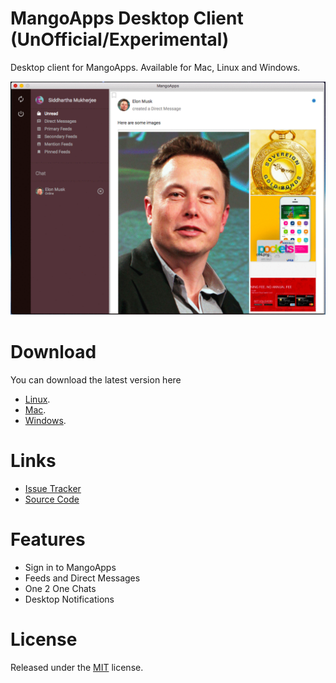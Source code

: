 # MangoApps Desktop Client (UnOfficial/Experimental)
Desktop client for MangoApps. Available for Mac, Linux and Windows.

![MangoApps]( https://github.com/siddhartham/mangoapps_desktop/blob/master/screenshots.gif?raw=true )

# Download
You can download the latest version here
* [Linux](https://hub.mangoapps.com/f/14aa77?&salt=D1DKIFPBATPr).
* [Mac](https://hub.mangoapps.com/f/14aa76?&salt=3jRabT9CIIir).
* [Windows](https://hub.mangoapps.com/f/14aa78?&salt=bTeA5fLbNo7t).

# Links
* [Issue Tracker](https://github.com/siddhartham/mangoapps_desktop/issues)
* [Source Code](https://github.com/siddhartham/mangoapps_desktop/)

# Features
* Sign in to MangoApps
* Feeds and Direct Messages
* One 2 One Chats
* Desktop Notifications

# License
Released under the [MIT](./LICENSE) license.
